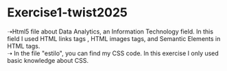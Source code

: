 # Exercise1-twist2025
➝Html5 file about Data Analytics, an Information Technology field. In this field I used HTML links tags , HTML images tags, and Semantic Elements in HTML tags. <br/> 
➝ In the file "estilo", you can find my CSS code. In this exercise I only used basic knowledge about CSS. 

